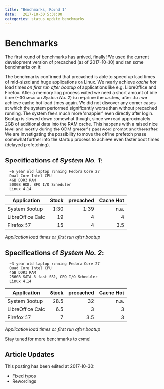 ```yaml
---
title: "Benchmarks, Round 1"
date:   2017-10-30 5:30:00
categories: status update benchmarks
---
```


# Benchmarks

The first round of benchmarks has arrived, finally! We used the current
development version of precached (as of 2017-10-30) and ran some benchmarks on
it:

The benchmarks confirmed that precached is able to speed up load times of
mid-sized and huge applications on Linux. We nearly achieve *cache hot* load
times *on first run after bootup* of applications like e.g. LibreOffice and Firefox.
After a memory hog process exited we need a short amount of idle time
(~30 secs on *System No. 2*) to re-prime the caches, after that we achieve
cache hot load times again. We did not discover any corner cases at which the
system performed significantly worse than without precached running.
The system feels much more 'snappier' even directly after login.
Bootup is slowed down somewhat though, since we read approximately 2GB of
additional data into the RAM cache. This happens with a raised nice level and
mostly during the GDM greeter's password prompt and thereafter. We are
investigating the possibility to move the offline prefetch phase somewhat further
into the startup process to achieve even faster boot times (delayed prefetching).

## Specifications of *System No. 1*:
```
  ~6 year old laptop running Fedora Core 27
  Dual Core Intel CPU
  4GB DDR3 RAM
  500GB HDD, BFQ I/O Scheduler
  Linux 4.14
```

|Application      |Stock|precached|Cache Hot|
|-----------------|----:|--------:|--------:|
|System Bootup    |1:30 |1:39     |n.a.     |
|LibreOffice Calc |19   |4        |4        |
|Firefox 57       |15   |4        |3.5      |

_Application load times on first run after bootup_


## Specifications of *System No. 2*:
```
  ~3 year old laptop running Fedora Core 27
  Quad Core Intel CPU
  4GB DDR3 RAM
  256GB SATA-3 fast SSD, CFQ I/O Scheduler
  Linux 4.14
```

|Application      |Stock|precached|Cache Hot|
|-----------------|----:|--------:|--------:|
|System Bootup    |28.5 |32       |n.a.     |
|LibreOffice Calc |6.5  |3        |3        |
|Firefox 57       |7    |3.5      |3        |

_Application load times on first run after bootup_


Stay tuned for more benchmarks to come!

## Article Updates

This posting has been edited at 2017-10-30:

* Fixed typos
* Rewordings
